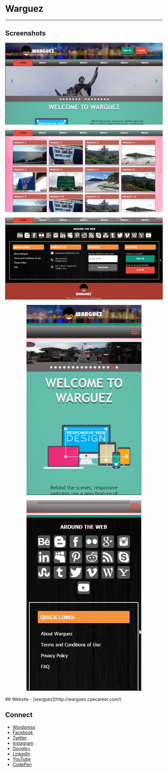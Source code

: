 # Warguez
---
## Screenshots
<p align="center">
  <img src="https://raw.githubusercontent.com/jovanidash21/warguez/master/warguez/Images/Screenshots/1.png">
</p>
<p align="center">
  <img src="https://raw.githubusercontent.com/jovanidash21/warguez/master/warguez/Images/Screenshots/2.png">
</p>
<p align="center">
  <img src="https://raw.githubusercontent.com/jovanidash21/warguez/master/warguez/Images/Screenshots/3.png">
</p>
<p align="center">
  <img src="https://raw.githubusercontent.com/jovanidash21/warguez/master/warguez/Images/Screenshots/4.png">
</p>
<p align="center">
  <img src="https://raw.githubusercontent.com/jovanidash21/warguez/master/warguez/Images/Screenshots/5.png">
</p>
## Website
- [warguez](http://warguez.cpecareer.com/)

## Connect
- [Wordpress](https://jovaniwarguez.wordpress.com/)
- [Facebook](https://facebook.com/jovani.cadornawarguez)
- [Twitter](https://twitter.com/jovanidash21)
- [Instagram](https://www.instagram.com/jovanidash21/)
- [Google+](https://plus.google.com/u/0/104385173780051504413)
- [LinkedIn](https://www.linkedin.com/in/jovani-warguez-827a8a11b?trk=nav_responsive_tab_profile_pic)
- [YouTube](https://www.youtube.com/channel/UCNiVxhbJ6Ku9keIjkQX3RRQ)
- [CodePen](http://codepen.io/jovanidash21/)

